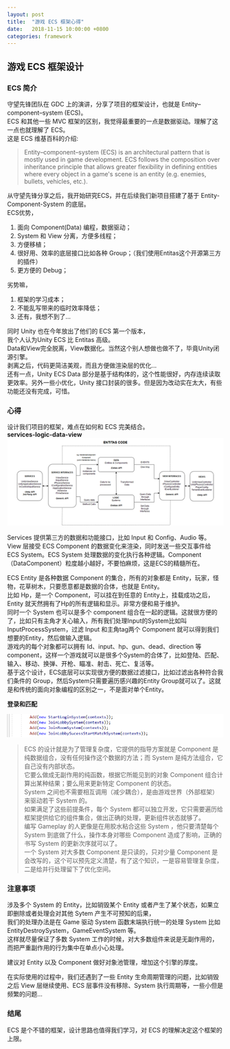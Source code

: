 ```yaml
---
layout: post
title:  "游戏 ECS 框架心得"
date:   2018-11-15 10:00:00 +0800
categories: framework
---
```

## 游戏 ECS 框架设计

### ECS 简介
守望先锋团队在 GDC 上的演讲，分享了项目的框架设计，也就是 Entity–component–system (ECS)。<br>
ECS 和其他一些 MVC 框架的区别，我觉得最重要的一点是数据驱动。理解了这一点也就理解了 ECS。<br>
这是 ECS 维基百科的介绍:<br>
>Entity–component–system (ECS) is an architectural pattern that is mostly used in game development. 
>ECS follows the composition over inheritance principle that allows greater flexibility in defining entities where every object in a game's scene is an entity (e.g. enemies, bullets, vehicles, etc.).

从守望先锋分享之后，我开始研究ECS，并在后续我们新项目搭建了基于 Entity-Component-System 的底层。<br>
ECS优势，<br>
1. 面向 Component(Data) 编程，数据驱动；
2. System 和 View 分离，方便多线程；
3. 方便移植；
4. 很好用、效率的底层接口比如各种 Group；（我们使用Entitas这个开源第三方的插件）
5. 更方便的 Debug；

劣势嘛，<br>
1. 框架的学习成本；
2. 不能乱写带来的临时效率降低；
3. 还有，我想不到了…

同时 Unity 也在今年放出了他们的 ECS 第一个版本，<br>
我个人认为Unity ECS 比 Entitas 高级。<br>
Data和View完全脱离，View数据化。当然这个别人想做也做不了，毕竟Unity闭源引擎。<br>
剥离之后，代码更简洁美观，而且方便做渲染层的优化…<br>
还有一点，Unity ECS Data 部分是基于结构体的，这个性能很好，内存连续读取更效率。另外一些小优化，Unity 接口封装的很多。但是因为改动实在太大，有些功能还没有完成，可惜。<br>

### 心得

设计我们项目的框架，难点在如何和 ECS 完美结合。<br>
**services-logic-data-view**<br>
![](/images/ecs-framework1.png)<br> 

Services 提供第三方的数据和功能接口，比如 Input 和 Config、Audio 等。<br>
View 层接受 ECS Component 的数据变化来渲染，同时发送一些交互事件给 ECS System。ECS System 处理数据的变化执行各种逻辑。Component（DataComponent）粒度越小越好，不要怕麻烦，这是ECS的精髓所在。<br>

ECS Entity 是各种数据 Component 的集合，所有的对象都是 Entity，玩家，怪物，花草树木，只要愿意都是数据的合体，也就是 Entity。<br>
比如 Hp，是一个 Component，可以挂在到任意的 Entity上，挂载成功之后，Entity 就天然拥有了Hp的所有逻辑和显示。非常方便和易于维护。<br>
同时一个 System 也可以是多个 component 组合在一起的逻辑。这就很方便的了，比如只有主角才关心输入，所有我们处理Input的System比如叫 InputProcessSystem，过滤 Input 和主角tag两个 Component 就可以得到我们想要的Entity，然后做输入逻辑。<br>
游戏内的每个对象都可以拥有 Id、input、hp、gun、dead、direction 等 component，这样一个游戏就可以是很多个System的合体了，比如登陆、匹配、输入、移动、换弹、开枪、瞄准、射击、死亡、复活等。<br>
基于这个设计，ECS底层可以实现很方便的数据过滤接口，比如过滤出各种符合我们条件的 Group，然后System只需要遍历感兴趣的Entity Group就可以了。这就是和传统的面向对象编程的区别之一，不是面对单个Entity。<br>

**登录和匹配**<br>

![](/images/ecs-framework2.png)<br> 



>ECS 的设计就是为了管理复杂度，它提供的指导方案就是 Component 是纯数据组合，没有任何操作这个数据的方法；而 System 是纯方法组合，它自己没有内部状态。<br>
>它要么做成无副作用的纯函数，根据它所能见到的对象 Component 组合计算出某种结果；要么用来更新特定 Component 的状态。<br>
>System 之间也不需要相互调用（减少耦合），是由游戏世界（外部框架）来驱动若干 System 的。<br>
>如果满足了这些前提条件，每个 System 都可以独立开发，它只需要遍历给框架提供给它的组件集合，做出正确的处理，更新组件状态就够了。<br>
>编写 Gameplay 的人更像是在用胶水粘合这些 System ，他只要清楚每个 System 到底做了什么，操作本身对哪些 Component 造成了影响，正确的书写 System 的更新次序就可以了。<br>
>一个 System 对大多数 Component 是只读的，只对少量 Component 是会改写的，这个可以预先定义清楚，有了这个知识，一是容易管理复杂度，二是给并行处理留下了优化空间。<br>


### 注意事项

涉及多个 System 的 Entity，比如销毁某个 Entity 或者产生了某个状态，如果立即删除或者处理会对其他 Sytem 产生不可预知的后果，<br>
我们的处理办法是在 Game 驱动 System 函数末端执行统一的处理 System 比如 EntityDestroySystem，GameEventSystem 等。<br>
这样就尽量保证了多数 System 工作的时候，对大多数组件来说是无副作用的，而把严重副作用的行为集中在单点小心处理。<br>

建议对 Entity 以及 Component 做好对象池管理，增加这个引擎的厚度。<br>

在实际使用的过程中，我们还遇到了一些 Entity 生命周期管理的问题，比如销毁之后 View 层继续使用、ECS 层事件没有移除、System 执行周期等，一些小但是频繁的问题...<br>

### 结尾

ECS 是个不错的框架，设计思路也值得我们学习，对 ECS 的理解决定这个框架的上限。
